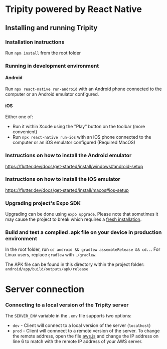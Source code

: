 # Tripity powered by React Native

## Installing and running Tripity

### Installation instructions

Run `npm install` from the root folder

### Running in development environment

#### Android
Run `npx react-native run-android` with an Android phone connected to the computer or an Android emulator configured.  

#### iOS
Either one of:
* Run it within Xcode using the "Play" button on the toolbar (more convenient)
* Run `npx react-native run-ios` with an iOS phone connected to the computer or an iOS emulator configured (Required MacOS)

### Instructions on how to install the Android emulator

https://flutter.dev/docs/get-started/install/windows#android-setup

### Instructions on how to install the iOS emulator

https://flutter.dev/docs/get-started/install/macos#ios-setup

### Upgrading project's Expo SDK

Upgrading can be done using `expo upgrade`. Please note that sometimes it may cause the project to break which requires a [fresh installation](./FRESH_INSTALLATION.md).

### Build and test a compiled .apk file on your device in production environment

In the root folder, run `cd android && gradlew assembleRelease && cd..`. For Linux users, replace `gradlew` with `./gradlew`.

The APK file can be found in this directory within the project folder: `android/app/build/outputs/apk/release`

# Server connection

### Connecting to a local version of the Tripity server

The `SERVER_ENV` variable in the `.env` file supports two options:
* `dev` - Client will connect to a local version of the server (`localhost`)
* `prod` - Client will connnect to a remote version of the server. To change the remote address, open the file [aws.js](./lib/aws.js) and change the IP address on line 6 to match with the remote IP address of your AWS server.
